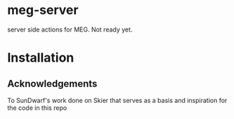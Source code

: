 # meg-server
server side actions for MEG. Not ready yet.

# Installation


## Acknowledgements
To SunDwarf's work done on Skier that serves as a basis and inspiration for
the code in this repo
